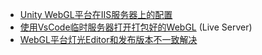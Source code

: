 - [Unity WebGL平台在IIS服务器上的配置](https://blog.csdn.net/por_sb_tu_y/article/details/139149305)
- [使用VsCode临时服务器打开打包好的WebGL](https://blog.csdn.net/zhou_yh_/article/details/137405280) (Live Server)
- [WebGL平台灯光Editor和发布版本不一致解决](../../Render/Lighting.md)